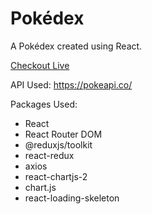# Pokédex

A Pokédex created using React.

[Checkout Live](https://shivi-pokedex.netlify.app/)

API Used: https://pokeapi.co/

Packages Used:

- React
- React Router DOM
- @reduxjs/toolkit
- react-redux
- axios
- react-chartjs-2
- chart.js
- react-loading-skeleton
